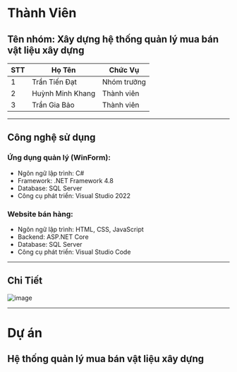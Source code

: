 # Thành Viên
## Tên nhóm: Xây dựng hệ thống quản lý mua bán vật liệu xây dựng

| STT | Họ Tên                  | Chức Vụ        |
|-----|-------------------------|----------------|
| 1   | Trần Tiến Đạt            | Nhóm trưởng    |
| 2   | Huỳnh Minh Khang         | Thành viên     |
| 3   | Trần Gia Bảo             | Thành viên     |
---------------------------------------------------
## Công nghệ sử dụng
### Ứng dụng quản lý (WinForm):
- Ngôn ngữ lập trình: C#
- Framework: .NET Framework 4.8
- Database: SQL Server
- Công cụ phát triển: Visual Studio 2022
### Website bán hàng:

- Ngôn ngữ lập trình: HTML, CSS, JavaScript
- Backend: ASP.NET Core
- Database: SQL Server
- Công cụ phát triển: Visual Studio Code
-------------------------------------------------
## Chi Tiết

![image](https://github.com/user-attachments/assets/dc4b3c3f-c024-443c-866d-146fdbfbcc78)

-------------------------------------------------
# Dự án
## Hệ thống quản lý mua bán vật liệu xây dựng
